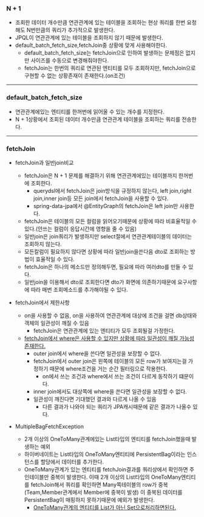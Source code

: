 
### N + 1

* 조회한 데이터 개수만큼 연관관계에 있는 테이블을 조회하는 현상 쿼리를 한번 요청해도 N번만큼의 쿼리가 추가적으로 발생한다.
* JPQL이 연관관계에 있는 테이블을 조회하지 않기 때문에 발생한다.
* default_batch_fetch_size,fetchJoin중 상황에 맞게 사용해야한다.
  * default_batch_fetch_size는 fetchJoin으로 인하여 발생하는 문제점은 없지만 사이즈를 수동으로 변경해줘야한다. 
  * fetchJoin는 한번의 쿼리로 연관된 엔티티를 모두 조회하지만, fetchJoin으로 구현할 수 없는 상황존재이 존재한다.(on조건)

------

### default_batch_fetch_size

* 연관관계에있는 엔티티를 한꺼번에 읽어올 수 있는 개수를 지정한다.
* N + 1상황에서 조회된 데이터 개수만큼 연관관계 테이블을 조회하는 쿼리를 전송한다.

------

### fetchJoin
- fetchJoin과 일반join비교
  - fetchJoin은 N + 1 문제를 해결하기 위해 연관관계에있는 테이블까지 한꺼번에 조회한다.
    - querydsl에서 fetchJoin은 join방식을 규정하지 않는다, left join,right join,inner join등 모든 join에서 fetchJoin을 사용할 수 있다.
    - spring-data-jpa에서 @EntityGraph의 fetchJoin은 left join만 사용한다.
  - fetchJoin은 테이블의 모든 컬럼을 읽어오기때문에 상황에 따라 비효율적일 수 있다.(안쓰는 컬럼이 응답시간에 영향을 줄 수 있음)
  - 일반join은 join쿼리가 발생하지만 select절에서 연관관계테이블의 데이터는 조회하지 않는다.
  - 모든칼럼이 필요하지 않다면 상황에 따라 일반join을쓴다음 dto로 조회하는 방법이 효율적일 수 있다.
  - fetchJoin은 하나의 메소드만 정의해두면, 필요에 따라 여러dto를 만들 수 있다.
  - 일반join을 이용해서 dto로 조회한다면 dto가 화면에 의존하기때문에 요구사항에 따라 매번 조회메소드를 추가해야될 수 있다.<br/>

  
- fetchJoin에서 제한사항
  - on을 사용할 수 없음, on을 사용하여 연관관계에 대상에 조건을 걸면 db상태와 객체의 일관성이 깨질 수 있음
    - fetchJoin은 연관관계에 있는 엔티티가 모두 조회될걸 가정한다.
  - [fetchJoin에서 where은 사용할 수 있지만 상황에 따라 일관성이 깨질 가능성 존재한다.](https://github.com/chunhodong/boilerApplication/blob/master/boiler/src/test/java/com/bronze/boiler/repository/CouponWalletRepositoryTest.java)
    - outer join에서 where을 쓴다면 일관성을 보장할 수 없다.
    - fetchJoin에서 outer join은 왼쪽에 테이블의 모든 row가 보여지는걸 가정하기 때문에 where조건을 거는 순간 필터링으로 작용한다.
      - on에서 쓰는 조건과 where에서 쓰는 조건이 다르게 동작하기 떄문이다.
    - inner join에서도 대상쪽에 where을 쓴다면 일관성을 보장할 수 없다.
    - 일관성이 깨진다면 기대했던 결과와 다르게 나올 수 있음
      - 다른 결과가 나와야 되는 쿼리가 JPA캐시때문에 같은 결과가 나올수 있다.

- MultipleBagFetchException
  - 2개 이상의 OneToMany관계에있는 List타입의 엔티티를 fetchJoin했을때 발생하는 예외
  - 하이버네이트는 List타입의 OneToMany엔티티에 PersistentBag이라는 인스턴스를 할당에서 데이터를 추가한다.
  - OneToMany관계가 있는 엔티티를 fetchJoin결과를 쿼리상에서 확인하면 주인테이블만 중복이 발생한다.
    이때 2개 이상의 List타입의 OneToMany엔티티를  fetchJoin해서 쿼리를 확인하면 Many쪽테이블의 row가 중복(Team,Member관계에서 Member에 중복이 발생)
    이 중복된 데이터를 PersistentBag이 매핑하지 못하기때문에 예외가 발생한다.
    - [OneToMany관계의 엔티티를 List가 아닌 Set으로처리하면된다.](https://github.com/chunhodong/boilerApplication/blob/master/boiler/src/test/java/com/bronze/boiler/repository/GiftBoxRepositoryTest.java)
